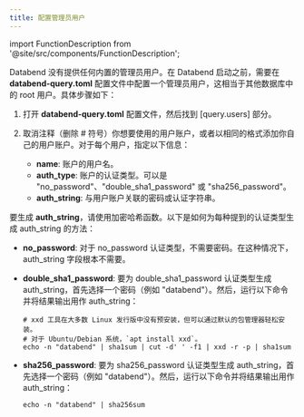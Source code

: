 ```yaml
---
title: 配置管理员用户
---
```

import FunctionDescription from '@site/src/components/FunctionDescription';

<FunctionDescription description="引入: v1.1.75"/>

Databend 没有提供任何内置的管理员用户。在 Databend 启动之前，需要在 **databend-query.toml** 配置文件中配置一个管理员用户，这相当于其他数据库中的 root 用户。具体步骤如下：

1. 打开 **databend-query.toml** 配置文件，然后找到 [query.users] 部分。

2. 取消注释（删除 # 符号）你想要使用的用户账户，或者以相同的格式添加你自己的用户账户。对于每个用户，指定以下信息：
    - **name**: 账户的用户名。
    - **auth_type**: 账户的认证类型。可以是 "no_password"、"double_sha1_password" 或 "sha256_password"。
    - **auth_string**: 与用户账户关联的密码或认证字符串。

要生成 **auth_string**，请使用加密哈希函数。以下是如何为每种提到的认证类型生成 auth_string 的方法：

- **no_password**: 对于 no_password 认证类型，不需要密码。在这种情况下，auth_string 字段根本不需要。

- **double_sha1_password**: 要为 double_sha1_password 认证类型生成 auth_string，首先选择一个密码（例如 "databend"）。然后，运行以下命令并将结果输出用作 auth_string：

  ```shell
  # xxd 工具在大多数 Linux 发行版中没有预安装，但可以通过默认的包管理器轻松安装。
  # 对于 Ubuntu/Debian 系统，`apt install xxd`。
  echo -n "databend" | sha1sum | cut -d' ' -f1 | xxd -r -p | sha1sum
  ```

- **sha256_password**: 要为 sha256_password 认证类型生成 auth_string，首先选择一个密码（例如 "databend"）。然后，运行以下命令并将结果输出用作 auth_string：

  ```shell
  echo -n "databend" | sha256sum
  ```